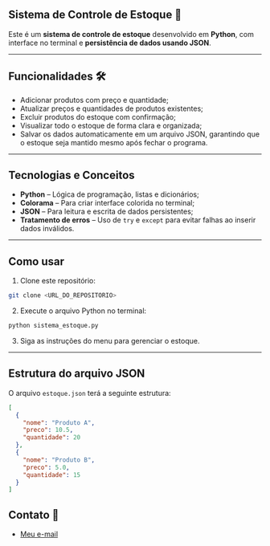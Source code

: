   ## Sistema de Controle de Estoque 🛒

Este é um **sistema de controle de estoque** desenvolvido em **Python**, com interface no terminal e **persistência de dados usando JSON**.

---


## Funcionalidades 🛠️ 

* Adicionar produtos com preço e quantidade;
* Atualizar preços e quantidades de produtos existentes;
* Excluir produtos do estoque com confirmação;
* Visualizar todo o estoque de forma clara e organizada;
* Salvar os dados automaticamente em um arquivo JSON, garantindo que o estoque seja mantido mesmo após fechar o programa.

---


## Tecnologias e Conceitos

* **Python** – Lógica de programação, listas e dicionários;
* **Colorama** – Para criar interface colorida no terminal;
* **JSON** – Para leitura e escrita de dados persistentes;
* **Tratamento de erros** – Uso de `try` e `except` para evitar falhas ao inserir dados inválidos.

---


## Como usar

1. Clone este repositório:

```bash
git clone <URL_DO_REPOSITORIO>
```


2. Execute o arquivo Python no terminal:

```bash
python sistema_estoque.py
```


3. Siga as instruções do menu para gerenciar o estoque.

---


## Estrutura do arquivo JSON

O arquivo `estoque.json` terá a seguinte estrutura:

```json
[
  {
    "nome": "Produto A",
    "preco": 10.5,
    "quantidade": 20
  },
  {
    "nome": "Produto B",
    "preco": 5.0,
    "quantidade": 15
  }
]
```


 ## Contato 📧
- [Meu e-mail](mailto:danieladsouzadias@gmail.com)
